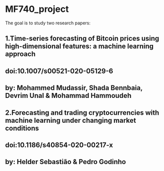 # MF740_project
The goal is to study two research papers:

1.Time-series forecasting of Bitcoin prices using high-dimensional features: a machine learning approach
----------------------------
doi:10.1007/s00521-020-05129-6
----------------------
by:    Mohammed Mudassir, Shada Bennbaia, Devrim Unal & Mohammad Hammoudeh 
----------------------
2.Forecasting and trading cryptocurrencies with machine learning under changing market conditions
----------------------
doi:10.1186/s40854-020-00217-x
----------------------
by:    Helder Sebastião & Pedro Godinho 
----------------------

